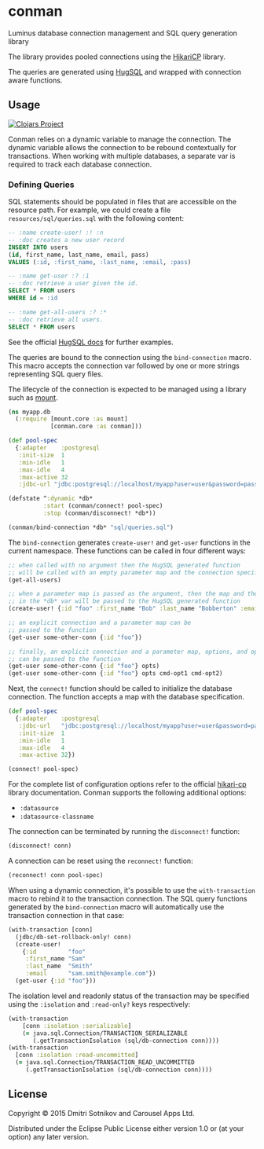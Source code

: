 # conman

Luminus database connection management and SQL query generation library

The library provides pooled connections using the [HikariCP](https://github.com/brettwooldridge/HikariCP) library.

The queries are generated using [HugSQL](https://github.com/layerware/hugsql) and wrapped with
connection aware functions.

## Usage

[![Clojars Project](http://clojars.org/conman/latest-version.svg)](http://clojars.org/conman)

Conman relies on a dynamic variable to manage the connection. The dynamic variable allows the connection to be
rebound contextually for transactions. When working with multiple databases, a separate var is required
to track each database connection.

### Defining Queries

SQL statements should be populated in files that are accessible on the resource path.
For example, we could create a file `resources/sql/queries.sql` with
the following content:

``` sql
-- :name create-user! :! :n
-- :doc creates a new user record
INSERT INTO users
(id, first_name, last_name, email, pass)
VALUES (:id, :first_name, :last_name, :email, :pass)

-- :name get-user :? :1
-- :doc retrieve a user given the id.
SELECT * FROM users
WHERE id = :id

-- :name get-all-users :? :*
-- :doc retrieve all users.
SELECT * FROM users
```
See the official [HugSQL docs](http://www.hugsql.org/) for further examples.

The queries are bound to the connection using the `bind-connection` macro. This macro
accepts the connection var followed by one or more strings representing SQL query files.

The lifecycle of the connection is expected to be managed using a library such as [mount](https://github.com/tolitius/mount).


```clojure
(ns myapp.db
  (:require [mount.core :as mount]
            [conman.core :as conman]))

(def pool-spec
  {:adapter    :postgresql
   :init-size  1
   :min-idle   1
   :max-idle   4
   :max-active 32
   :jdbc-url "jdbc:postgresql://localhost/myapp?user=user&password=pass"})

(defstate ^:dynamic *db*
          :start (conman/connect! pool-spec)
          :stop (conman/disconnect! *db*))

(conman/bind-connection *db* "sql/queries.sql")
```

The `bind-connection` generates `create-user!` and `get-user` functions
in the current namespace. These functions can be called in four different ways:

```clojure
;; when called with no argument then the HugSQL generated function
;; will be called with an empty parameter map and the connection specified in the *db* var
(get-all-users)

;; when a parameter map is passed as the argument, then the map and the connection specified
;; in the *db* var will be passed to the HugSQL generated function
(create-user! {:id "foo" :first_name "Bob" :last_name "Bobberton" :email nil :pass nil})

;; an explicit connection and a parameter map can be
;; passed to the function
(get-user some-other-conn {:id "foo"})

;; finally, an explicit connection and a parameter map, options, and optional command options
;; can be passed to the function
(get-user some-other-conn {:id "foo"} opts)
(get-user some-other-conn {:id "foo"} opts cmd-opt1 cmd-opt2)

```

Next, the `connect!` function should be called to initialize the database connection.
The function accepts a map with the database specification.

```clojure
(def pool-spec
  {:adapter    :postgresql
   :jdbc-url   "jdbc:postgresql://localhost/myapp?user=user&password=pass"
   :init-size  1
   :min-idle   1
   :max-idle   4
   :max-active 32})

(connect! pool-spec)
```

For the complete list of configuration options refer to the official [hikari-cp](https://github.com/tomekw/hikari-cp) library documentation. Conman supports the following additional options:

* `:datasource`
* `:datasource-classname`

The connection can be terminated by running the `disconnect!` function:

```clojure
(disconnect! conn)
```

A connection can be reset using the `reconnect!` function:

```clojure
(reconnect! conn pool-spec)
```

When using a dynamic connection, it's possible to use the `with-transaction`
macro to rebind it to the transaction connection. The SQL query functions
generated by the `bind-connection` macro will automatically use the transaction
connection in that case:

```clojure
(with-transaction [conn]
  (jdbc/db-set-rollback-only! conn)
  (create-user!
    {:id         "foo"
     :first_name "Sam"
     :last_name  "Smith"
     :email      "sam.smith@example.com"})
  (get-user {:id "foo"}))
```

The isolation level and readonly status of the transaction may be specified using the `:isolation`
and `:read-only?` keys respectively:

```clojure
(with-transaction
    [conn :isolation :serializable]
    (= java.sql.Connection/TRANSACTION_SERIALIZABLE
       (.getTransactionIsolation (sql/db-connection conn))))
(with-transaction
  [conn :isolation :read-uncommitted]
  (= java.sql.Connection/TRANSACTION_READ_UNCOMMITTED
     (.getTransactionIsolation (sql/db-connection conn))))
```

## License

Copyright © 2015 Dmitri Sotnikov and Carousel Apps Ltd.

Distributed under the Eclipse Public License either version 1.0 or (at
your option) any later version.

